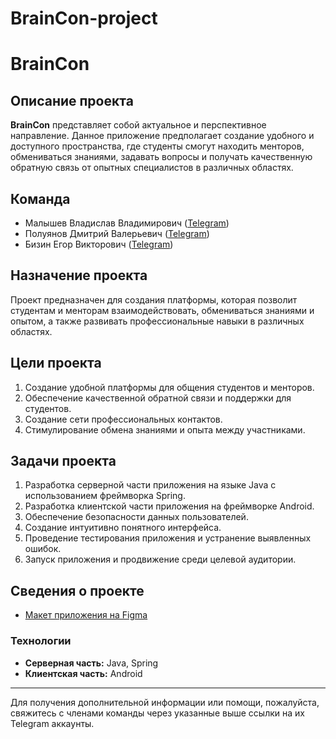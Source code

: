 # BrainCon-project
# BrainCon

## Описание проекта

**BrainCon** представляет собой актуальное и перспективное направление. Данное приложение предполагает создание удобного и доступного пространства, где студенты смогут находить менторов, обмениваться знаниями, задавать вопросы и получать качественную обратную связь от опытных специалистов в различных областях.

## Команда

- Малышев Владислав Владимирович ([Telegram](https://t.me/your_username_here))
- Полуянов Дмитрий Валерьевич ([Telegram](https://t.me/your_username_here))
- Бизин Егор Викторович ([Telegram](https://t.me/your_username_here))

## Назначение проекта

Проект предназначен для создания платформы, которая позволит студентам и менторам взаимодействовать, обмениваться знаниями и опытом, а также развивать профессиональные навыки в различных областях.

## Цели проекта

1. Создание удобной платформы для общения студентов и менторов.
2. Обеспечение качественной обратной связи и поддержки для студентов.
3. Создание сети профессиональных контактов.
4. Стимулирование обмена знаниями и опыта между участниками.

## Задачи проекта

1. Разработка серверной части приложения на языке Java с использованием фреймворка Spring.
2. Разработка клиентской части приложения на фреймворке Android.
3. Обеспечение безопасности данных пользователей.
4. Создание интуитивно понятного интерфейса.
5. Проведение тестирования приложения и устранение выявленных ошибок.
6. Запуск приложения и продвижение среди целевой аудитории.

## Сведения о проекте

- [Макет приложения на Figma](https://www.figma.com/design/GJrvSs7IGGNp8WSl87mDnT/BrainCon?node-id=0-1&t=SsrECRlnFkrqmrf8-0)

### Технологии

- **Серверная часть:** Java, Spring
- **Клиентская часть:** Android


---

Для получения дополнительной информации или помощи, пожалуйста, свяжитесь с членами команды через указанные выше ссылки на их Telegram аккаунты.
